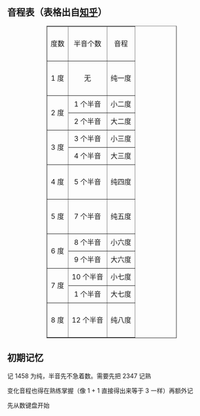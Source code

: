 ## 音程表（表格出自[知乎](https://zhuanlan.zhihu.com/p/23039640)）

<div style="width: 60%; text-align: center;">
  <table style="width: 100%; text-align: center; margin-left: 30%; " border="1" cellspacing="0">
    <tr height="80">
      <td>度数</td>
      <td>半音个数</td>
      <td>音程</td>
    </tr>
    <tr height="80">
      <td>1 度</td>
      <td>无</td>
      <td>纯一度</td>
    </tr>
    <tr height="40">
      <td rowspan="2">2 度</td>
      <td>1 个半音</td>
      <td>小二度</td>
    </tr>
    <tr height="40">
      <td>2 个半音</td>
      <td>大二度</td>
    </tr>
    <tr height="40">
      <td rowspan="2">3 度</td>
      <td>3 个半音</td>
      <td>小三度</td>
    </tr>
    <tr height="40">
      <td>4 个半音</td>
      <td>大三度</td>
    </tr>
    <tr height="80">
      <td>4 度</td>
      <td>5 个半音</td>
      <td>纯四度</td>
    </tr>
    <tr height="80">
      <td>5 度</td>
      <td>7 个半音</td>
      <td>纯五度</td>
    </tr>
    <tr height="40">
      <td rowspan="2">6 度</td>
      <td>8 个半音</td>
      <td>小六度</td>
    </tr>
    <tr height="40">
      <td>9 个半音</td>
      <td>大六度</td>
    </tr>
    <tr height="40">
      <td rowspan="2">7 度</td>
      <td>10 个半音</td>
      <td>小七度</td>
    </tr>
    <tr height="40">
      <td>1 个半音</td>
      <td>大七度</td>
    </tr>
    <tr height="80">
      <td>8 度</td>
      <td>12 个半音</td>
      <td>纯八度</td>
    </tr>
  </table>
</div>

## 初期记忆

记 1458 为纯，半音先不急着数。需要先把 2347 记熟

变化音程也得在熟练掌握（像 1 + 1 直接得出来等于 3 一样）再额外记

先从数键盘开始
